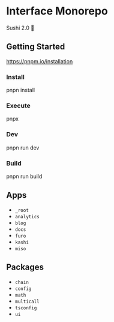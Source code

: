 # Interface Monorepo

Sushi 2.0 🍣

## Getting Started

https://pnpm.io/installation

### Install

pnpn install

### Execute

pnpx

### Dev

pnpn run dev

### Build

pnpn run build

## Apps

- `_root`
- `analytics`
- `blog`
- `docs`
- `furo`
- `kashi`
- `miso`

## Packages

- `chain`
- `config`
- `math`
- `multicall`
- `tsconfig`
- `ui`
